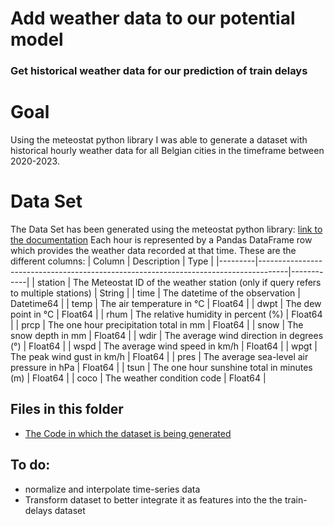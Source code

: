 # Add weather data to our potential model
### Get historical weather data for our prediction of train delays

# Goal
Using the meteostat python library I was able to generate a dataset with historical hourly weather data for all Belgian cities in the timeframe between 2020-2023.


# Data Set 
The Data Set has been generated using the meteostat python library: 
[link to the documentation](https://dev.meteostat.net/python/)
Each hour is represented by a Pandas DataFrame row which provides the weather data recorded at that time. 
These are the different columns:
| Column  | Description                                                                         | Type       |
|---------|-------------------------------------------------------------------------------------|------------|
| station | The Meteostat ID of the weather station (only if query refers to multiple stations) | String     |
| time    | The datetime of the observation                                                     | Datetime64 |
| temp    | The air temperature in °C                                                           | Float64    |
| dwpt    | The dew point in °C                                                                 | Float64    |
| rhum    | The relative humidity in percent (%)                                                | Float64    |
| prcp    | The one hour precipitation total in mm                                              | Float64    |
| snow    | The snow depth in mm                                                                | Float64    |
| wdir    | The average wind direction in degrees (°)                                           | Float64    |
| wspd    | The average wind speed in km/h                                                      | Float64    |
| wpgt    | The peak wind gust in km/h                                                          | Float64    |
| pres    | The average sea-level air pressure in hPa                                           | Float64    |
| tsun    | The one hour sunshine total in minutes (m)                                          | Float64    |
| coco    | The weather condition code                                                          | Float64    |


## Files in this folder
- [The Code in which the dataset is being generated](../main/berlin-germany-predicting-train-delays/src/tasks/task-1-data-collection-weather/weather_data.ipynb)

## To do:  
- normalize and interpolate time-series data 
- Transform dataset to better integrate it as features into the the train-delays dataset

